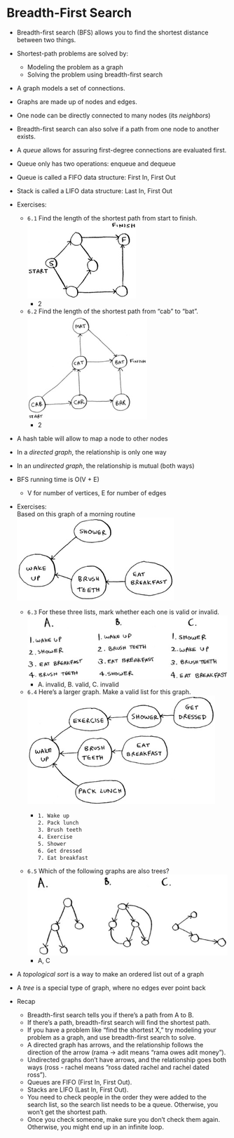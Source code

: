 # Breadth-First Search

- Breadth-first search (BFS) allows you to find the shortest distance between two things.
- Shortest-path problems are solved by:
  - Modeling the problem as a graph
  - Solving the problem using breadth-first search
- A graph models a set of connections.
- Graphs are made up of nodes and edges.
- One node can be directly connected to many nodes (its _neighbors_)
- Breadth-first search can also solve if a path from one node to another exists.
- A _queue_ allows for assuring first-degree connections are evaluated first.
- Queue only has two operations: enqueue and dequeue
- Queue is called a FIFO data structure: First In, First Out
- Stack is called a LIFO data structure: Last In, First Out

- Exercises:
    - `6.1` Find the length of the shortest path from start to finish. ![img.png](img.png)
        - 2
    - `6.2` Find the length of the shortest path from “cab” to “bat”. ![img_1.png](img_1.png)
        - 2
    
- A hash table will allow to map a node to other nodes
- In a _directed graph_, the relationship is only one way
- In an _undirected graph_, the relationship is mutual (both ways)
- BFS running time is O(V + E)
  - V for number of vertices, E for number of edges
    
- Exercises: <br>Based on this graph of a morning routine ![img_4.png](img_4.png)
    - `6.3` For these three lists, mark whether each one is valid or invalid. ![img_2.png](img_2.png)
        - A. invalid, B. valid, C. invalid
    - `6.4` Here’s a larger graph. Make a valid list for this graph. ![img_3.png](img_3.png)
        - ```
          1. Wake up
          2. Pack lunch
          3. Brush teeth
          4. Exercise
          5. Shower
          6. Get dressed
          7. Eat breakfast
            ```
    - `6.5` Which of the following graphs are also trees? ![img_5.png](img_5.png)
        - A, C
    
- A _topological sort_ is a way to make an ordered list out of a graph
- A _tree_ is a special type of graph, where no edges ever point back

- Recap
    - Breadth-first search tells you if there’s a path from A to B.
    - If there’s a path, breadth-first search will find the shortest path.
    - If you have a problem like “find the shortest X,” try modeling your problem as a graph, and use breadth-first search to solve.
    - A directed graph has arrows, and the relationship follows the direction of the arrow (rama -> adit means “rama owes adit money”).
    - Undirected graphs don’t have arrows, and the relationship goes both ways (ross - rachel means “ross dated rachel and rachel dated ross”).
    - Queues are FIFO (First In, First Out).
    - Stacks are LIFO (Last In, First Out).
    - You need to check people in the order they were added to the search list, so the search list needs to be a queue. Otherwise, you won’t get the shortest path.
    - Once you check someone, make sure you don’t check them again. Otherwise, you might end up in an infinite loop.
